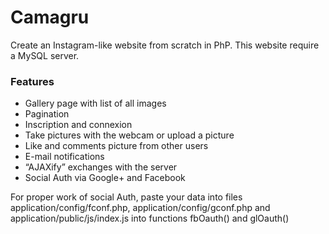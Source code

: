 # Camagru

Create an Instagram-like website from scratch in PhP.
This website require a MySQL server.

### Features
- Gallery page with list of all images
- Pagination
- Inscription and connexion
- Take pictures with the webcam or upload a picture
- Like and comments picture from other users
- E-mail notifications
- “AJAXify” exchanges with the server
- Social Auth via Google+ and Facebook


For proper work of social Auth, paste your data into files application/config/fconf.php, application/config/gconf.php and application/public/js/index.js into functions fbOauth() and glOauth()
